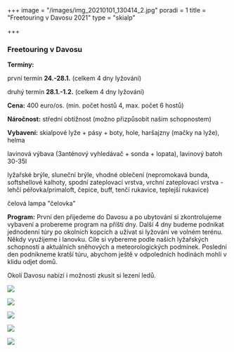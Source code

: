 +++
image = "/images/img_20210101_130414_2.jpg"
poradi = 1
title = "Freetouring v Davosu 2021"
type = "skialp"

+++
### **Freetouring v Davosu**

**Termíny:**

první termín **24.-28.1.** (celkem 4 dny lyžování)

druhý termín **28.1.-1.2.** (celkem 4 dny lyžování)

**Cena:** 400 euro/os. (min. počet hostů 4, max. počet 6 hostů)

**Náročnost:** střední obtížnost (možno přizpůsobit našim schopnostem)

**Vybavení:** skialpové lyže + pásy + boty, hole, haršajzny (mačky na lyže), helma

lavinová výbava (3anténový vyhledávač + sonda + lopata), lavinový batoh 30-35l

lyžařské brýle, sluneční brýle, vhodné oblečení (nepromokavá bunda, softshellové kalhoty, spodní zateplovací vrstva, vrchní zateplovací vrstva - lehčí péřovka/primaloft, čepice, buff, tenčí rukavice, teplejší rukavice)

čelová lampa "čelovka"

**Program:** První den přijedeme do Davosu a po ubytování si zkontrolujeme vybavení a probereme program na příští dny. Další 4 dny budeme podnikat jednodenní túry po okolních kopcích a užívat si lyžování ve volném terénu. Někdy využijeme i lanovku. Cíle si vybereme podle našich lyžařských schopností a aktuálních sněhových a meteorologických podmínek. Poslední den podnikneme kratší túru, abychom ještě v odpoledních hodinách mohli v klidu odjet domů.

Okolí Davosu nabízí i možnosti zkusit si lezení ledů.

![](/images/img_20210101_092142_0.jpg)

![](/images/img_20210101_121932_9.jpg)

![](/images/img_20210101_142352_5.jpg)

![](/images/img_20210101_134121_8-4.jpg)

![](/images/img_20210101_133051_8.jpg)